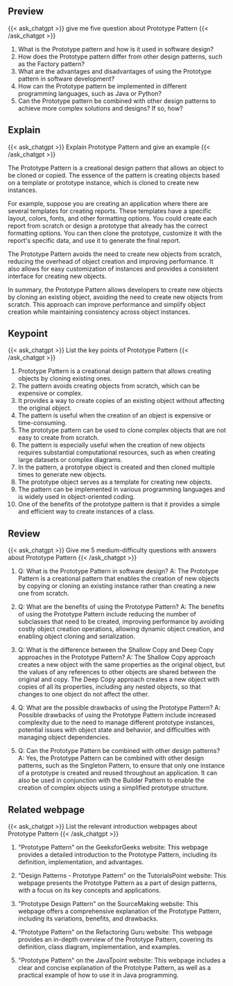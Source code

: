 ## Preview
{{< ask_chatgpt >}}
give me five question about Prototype Pattern
{{< /ask_chatgpt >}}



1. What is the Prototype pattern and how is it used in software design?
2. How does the Prototype pattern differ from other design patterns, such as the Factory pattern?
3. What are the advantages and disadvantages of using the Prototype pattern in software development?
4. How can the Prototype pattern be implemented in different programming languages, such as Java or Python?
5. Can the Prototype pattern be combined with other design patterns to achieve more complex solutions and designs? If so, how?   

## Explain
{{< ask_chatgpt >}}
Explain Prototype Pattern and give an example
{{< /ask_chatgpt >}}



The Prototype Pattern is a creational design pattern that allows an object to be cloned or copied. The essence of the pattern is creating objects based on a template or prototype instance, which is cloned to create new instances.

For example, suppose you are creating an application where there are several templates for creating reports. These templates have a specific layout, colors, fonts, and other formatting options. You could create each report from scratch or design a prototype that already has the correct formatting options. You can then clone the prototype, customize it with the report's specific data, and use it to generate the final report.

The Prototype Pattern avoids the need to create new objects from scratch, reducing the overhead of object creation and improving performance. It also allows for easy customization of instances and provides a consistent interface for creating new objects.

In summary, the Prototype Pattern allows developers to create new objects by cloning an existing object, avoiding the need to create new objects from scratch. This approach can improve performance and simplify object creation while maintaining consistency across object instances.   

## Keypoint
{{< ask_chatgpt >}}
List the key points of Prototype Pattern
{{< /ask_chatgpt >}}



1. Prototype Pattern is a creational design pattern that allows creating objects by cloning existing ones.
2. The pattern avoids creating objects from scratch, which can be expensive or complex.
3. It provides a way to create copies of an existing object without affecting the original object.
4. The pattern is useful when the creation of an object is expensive or time-consuming.
5. The prototype pattern can be used to clone complex objects that are not easy to create from scratch.
6. The pattern is especially useful when the creation of new objects requires substantial computational resources, such as when creating large datasets or complex diagrams.
7. In the pattern, a prototype object is created and then cloned multiple times to generate new objects.
8. The prototype object serves as a template for creating new objects.
9. The pattern can be implemented in various programming languages and is widely used in object-oriented coding.
10. One of the benefits of the prototype pattern is that it provides a simple and efficient way to create instances of a class.   

## Review
{{< ask_chatgpt >}}
Give me 5 medium-difficulty questions with answers about Prototype Pattern
{{< /ask_chatgpt >}}



1. Q: What is the Prototype Pattern in software design?
   A: The Prototype Pattern is a creational pattern that enables the creation of new objects by copying or cloning an existing instance rather than creating a new one from scratch.

2. Q: What are the benefits of using the Prototype Pattern?
   A: The benefits of using the Prototype Pattern include reducing the number of subclasses that need to be created, improving performance by avoiding costly object creation operations, allowing dynamic object creation, and enabling object cloning and serialization.

3. Q: What is the difference between the Shallow Copy and Deep Copy approaches in the Prototype Pattern?
   A: The Shallow Copy approach creates a new object with the same properties as the original object, but the values of any references to other objects are shared between the original and copy. The Deep Copy approach creates a new object with copies of all its properties, including any nested objects, so that changes to one object do not affect the other.

4. Q: What are the possible drawbacks of using the Prototype Pattern?
   A: Possible drawbacks of using the Prototype Pattern include increased complexity due to the need to manage different prototype instances, potential issues with object state and behavior, and difficulties with managing object dependencies.

5. Q: Can the Prototype Pattern be combined with other design patterns?
   A: Yes, the Prototype Pattern can be combined with other design patterns, such as the Singleton Pattern, to ensure that only one instance of a prototype is created and reused throughout an application. It can also be used in conjunction with the Builder Pattern to enable the creation of complex objects using a simplified prototype structure.   

## Related webpage
{{< ask_chatgpt >}}
List the relevant introduction webpages about Prototype Pattern
{{< /ask_chatgpt >}}



1. "Prototype Pattern" on the GeeksforGeeks website: This webpage provides a detailed introduction to the Prototype Pattern, including its definition, implementation, and advantages.

2. "Design Patterns - Prototype Pattern" on the TutorialsPoint website: This webpage presents the Prototype Pattern as a part of design patterns, with a focus on its key concepts and applications.

3. "Prototype Design Pattern" on the SourceMaking website: This webpage offers a comprehensive explanation of the Prototype Pattern, including its variations, benefits, and drawbacks.

4. "Prototype Pattern" on the Refactoring Guru website: This webpage provides an in-depth overview of the Prototype Pattern, covering its definition, class diagram, implementation, and examples.

5. "Prototype Pattern" on the JavaTpoint website: This webpage includes a clear and concise explanation of the Prototype Pattern, as well as a practical example of how to use it in Java programming.   

